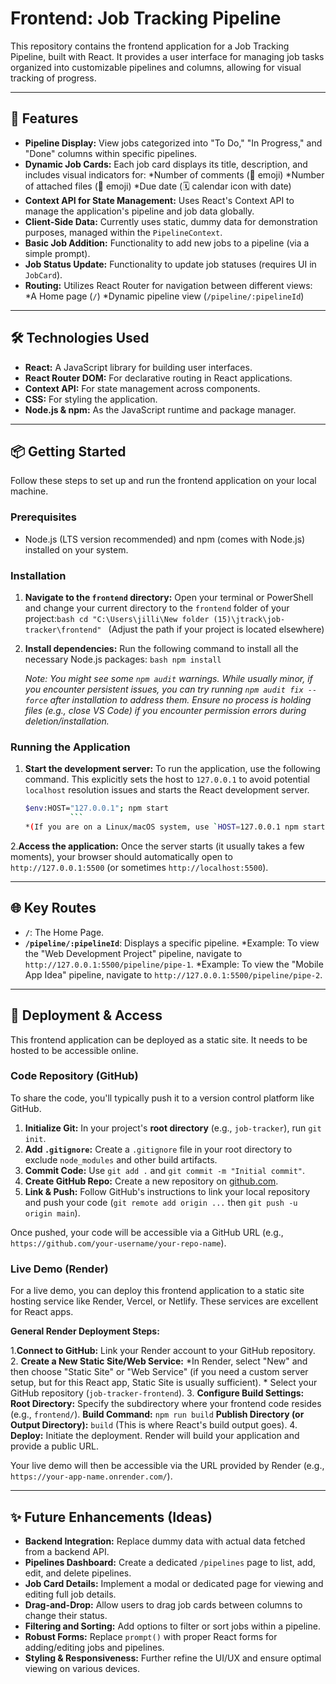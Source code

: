 # Frontend: Job Tracking Pipeline

This repository contains the frontend application for a Job Tracking Pipeline, built with React. It provides a user interface for managing job tasks organized into customizable pipelines and columns, allowing for visual tracking of progress.

---

## 🚀 Features

* **Pipeline Display:** View jobs categorized into "To Do," "In Progress," and "Done" columns within specific pipelines.
* **Dynamic Job Cards:** Each job card displays its title, description, and includes visual indicators for:
       *Number of comments (💬 emoji)
       *Number of attached files (📁 emoji)
       *Due date (🗓️ calendar icon with date)
* **Context API for State Management:** Uses React's Context API to manage the application's pipeline and job data globally.
* **Client-Side Data:** Currently uses static, dummy data for demonstration purposes, managed within the `PipelineContext`.
* **Basic Job Addition:** Functionality to add new jobs to a pipeline (via a simple prompt).
* **Job Status Update:** Functionality to update job statuses (requires UI in `JobCard`).
* **Routing:** Utilizes React Router for navigation between different views:
    *A Home page (`/`)
    *Dynamic pipeline view (`/pipeline/:pipelineId`)

---

## 🛠️ Technologies Used

* **React:** A JavaScript library for building user interfaces.
* **React Router DOM:** For declarative routing in React applications.
* **Context API:** For state management across components.
* **CSS:** For styling the application.
* **Node.js & npm:** As the JavaScript runtime and package manager.

---

## 📦 Getting Started

Follow these steps to set up and run the frontend application on your local machine.

### Prerequisites

* Node.js (LTS version recommended) and npm (comes with Node.js) installed on your system.

### Installation

1. **Navigate to the `frontend` directory:**
    Open your terminal or PowerShell and change your current directory to the `frontend` folder of your project:```bash
    cd "C:\Users\jilli\New folder (15)\jtrack\job-tracker\frontend"
         ```
    (Adjust the path if your project is located elsewhere)

2. **Install dependencies:**
    Run the following command to install all the necessary Node.js packages:
             ```bash
    npm install
                 ```

    *Note: You might see some `npm audit` warnings. While usually minor, if you encounter persistent issues, you can try running `npm audit fix --force` after installation to address them. Ensure no process is holding files (e.g., close VS Code) if you encounter permission errors during deletion/installation.*

### Running the Application

1. **Start the development server:**
    To run the application, use the following command. This explicitly sets the host to `127.0.0.1` to avoid potential `localhost` resolution issues and starts the React development server.

    ```bash
    $env:HOST="127.0.0.1"; npm start
              ```
    *(If you are on a Linux/macOS system, use `HOST=127.0.0.1 npm start` instead.)*

2.**Access the application:**
    Once the server starts (it usually takes a few moments), your browser should automatically open to `http://127.0.0.1:5500` (or sometimes `http://localhost:5500`).

---

## 🌐 Key Routes

* **`/`**: The Home Page.
* **`/pipeline/:pipelineId`**: Displays a specific pipeline.
    *Example: To view the "Web Development Project" pipeline, navigate to `http://127.0.0.1:5500/pipeline/pipe-1`.
    *Example: To view the "Mobile App Idea" pipeline, navigate to `http://127.0.0.1:5500/pipeline/pipe-2`.

---

## 🔗 Deployment & Access

This frontend application can be deployed as a static site. It needs to be hosted to be accessible online.

### Code Repository (GitHub)

To share the code, you'll typically push it to a version control platform like GitHub.

1. **Initialize Git:** In your project's **root directory** (e.g., `job-tracker`), run `git init`.
2. **Add `.gitignore`:** Create a `.gitignore` file in your root directory to exclude `node_modules` and other build artifacts.
3. **Commit Code:** Use `git add .` and `git commit -m "Initial commit"`.
4. **Create GitHub Repo:** Create a new repository on [github.com](https://github.com/).
5. **Link & Push:** Follow GitHub's instructions to link your local repository and push your code (`git remote add origin ...` then `git push -u origin main`).

Once pushed, your code will be accessible via a GitHub URL (e.g., `https://github.com/your-username/your-repo-name`).

### Live Demo (Render)

For a live demo, you can deploy this frontend application to a static site hosting service like Render, Vercel, or Netlify. These services are excellent for React apps.

**General Render Deployment Steps:**

1.**Connect to GitHub:** Link your Render account to your GitHub repository.
2.  **Create a New Static Site/Web Service:**
    *In Render, select "New" and then choose "Static Site" or "Web Service" (if you need a custom server setup, but for this React app, Static Site is usually sufficient).
    * Select your GitHub repository (`job-tracker-frontend`).
3.  **Configure Build Settings:**
    **Root Directory:** Specify the subdirectory where your frontend code resides (e.g., `frontend/`).
    **Build Command:** `npm run build`
    **Publish Directory (or Output Directory):** `build` (This is where React's build output goes).
4.  **Deploy:** Initiate the deployment. Render will build your application and provide a public URL.

Your live demo will then be accessible via the URL provided by Render (e.g., `https://your-app-name.onrender.com/`).

---

## ✨ Future Enhancements (Ideas)

* **Backend Integration:** Replace dummy data with actual data fetched from a backend API.
* **Pipelines Dashboard:** Create a dedicated `/pipelines` page to list, add, edit, and delete pipelines.
* **Job Card Details:** Implement a modal or dedicated page for viewing and editing full job details.
* **Drag-and-Drop:** Allow users to drag job cards between columns to change their status.
* **Filtering and Sorting:** Add options to filter or sort jobs within a pipeline.
* **Robust Forms:** Replace `prompt()` with proper React forms for adding/editing jobs and pipelines.
* **Styling & Responsiveness:** Further refine the UI/UX and ensure optimal viewing on various devices.